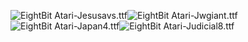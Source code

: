 ![EightBit Atari-Jesusavs.ttf](https://github.com/ChoccyHobNob/EightBit-Atari-Fonts/blob/master/J/EightBit%20Atari-Jesusavs-sample.png "EightBit Atari-Jesusavs.ttf")![EightBit Atari-Jwgiant.ttf](https://github.com/ChoccyHobNob/EightBit-Atari-Fonts/blob/master/J/EightBit%20Atari-Jwgiant-sample.png "EightBit Atari-Jwgiant.ttf")![EightBit Atari-Japan4.ttf](https://github.com/ChoccyHobNob/EightBit-Atari-Fonts/blob/master/J/EightBit%20Atari-Japan4-sample.png "EightBit Atari-Japan4.ttf")![EightBit Atari-Judicial8.ttf](https://github.com/ChoccyHobNob/EightBit-Atari-Fonts/blob/master/J/EightBit%20Atari-Judicial8-sample.png "EightBit Atari-Judicial8.ttf")